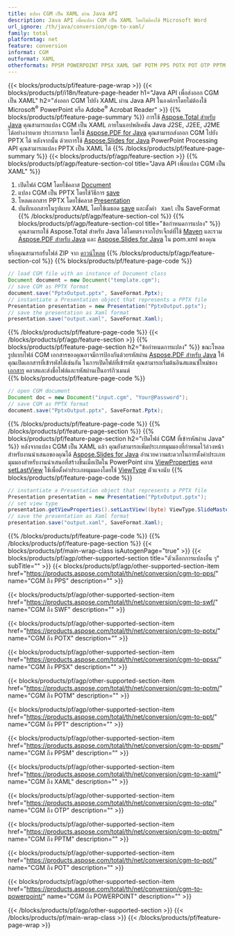 ```yaml
---
title: แปลง CGM เป็น XAML ผ่าน Java API
description: Java API เพื่อแปลง CGM เป็น XAML โดยไม่ต้องใช้ Microsoft Word
url_ignore: /th/java/conversion/cgm-to-xaml/
family: total
platformtag: net
feature: conversion
informat: CGM
outformat: XAML
otherformats: PPSM POWERPOINT PPSX XAML SWF POTM PPS POTX POT OTP PPTM PPT
---
```

{{< blocks/products/pf/feature-page-wrap >}}
{{< blocks/products/pf/i18n/feature-page-header h1="Java API เพื่อส่งออก CGM เป็น XAML" h2="ส่งออก CGM ไปยัง XAML ผ่าน Java API ในองค์กรโดยไม่ต้องใช้ Microsoft<sup>&reg;</sup> PowerPoint หรือ Adobe<sup>&reg;</sup> Acrobat Reader" >}}
{{% blocks/products/pf/feature-page-summary %}}
การใช้ [Aspose.Total สำหรับ Java](https://products.aspose.com/total/java/) คุณสามารถแปลง CGM เป็น XAML ภายในแอปพลิเคชัน Java J2SE, J2EE, J2ME ได้อย่างง่ายดาย ประการแรก โดยใช้ [Aspose.PDF for Java](https://products.aspose.com/pdf/java/) คุณสามารถส่งออก CGM ไปยัง PPTX ได้ หลังจากนั้น ด้วยการใช้ [Aspose.Slides for Java](https://products.aspose.com/slides/java/) PowerPoint Processing API คุณสามารถแปลง PPTX เป็น XAML ได้
{{% /blocks/products/pf/feature-page-summary  %}}
{{< blocks/products/pf/agp/feature-section >}}
{{% blocks/products/pf/agp/feature-section-col title="Java API เพื่อแปลง CGM เป็น XAML" %}}
1. เปิดไฟล์ CGM โดยใช้คลาส [Document](https://apireference.aspose.com/pdf/java/com.aspose.pdf/Document)
2. แปลง CGM เป็น PPTX โดยใช้วิธีการ [save](https://apireference.aspose.com/pdf/java/com.aspose.pdf/Document#save-java.lang.String-int-)
3. โหลดเอกสาร PPTX โดยใช้คลาส [Presentation](https://apireference.aspose.com/slides/java/com.aspose.slides/Presentation)
4. บันทึกเอกสารในรูปแบบ XAML โดยใช้เมธอด [save](https://apireference.aspose.com/slides/java/com.aspose.slides/Presentation#save-java.lang.String-int-) และตั้งค่า ` Xaml` เป็น SaveFormat
{{% /blocks/products/pf/agp/feature-section-col %}}
{{% blocks/products/pf/agp/feature-section-col title="ข้อกำหนดการแปลง" %}}
คุณสามารถใช้ Aspose.Total สำหรับ Java ได้โดยตรงจากโปรเจ็กต์ที่ใช้ [Maven](https://repository.aspose.com/webapp/#/artifacts/browse/tree/General/repo/com/aspose/aspose-total) และรวม [Aspose.PDF สำหรับ Java](https://docs.aspose.com/pdf/java/installation/) และ [Aspose.Slides for Java](https://docs.aspose.com/slides/java/installation/) ใน pom.xml ของคุณ

หรือคุณสามารถรับไฟล์ ZIP จาก [ดาวน์โหลด](https://downloads.aspose.com/total/java)
{{% /blocks/products/pf/agp/feature-section-col %}}
{{% blocks/products/pf/feature-page-code %}}

```java
// load CGM file with an instance of Document class
Document document = new Document("template.cgm");
// save CGM as PPTX format 
document.save("PptxOutput.pptx", SaveFormat.Pptx); 
// instantiate a Presentation object that represents a PPTX file
Presentation presentation = new Presentation("PptxOutput.pptx");
// save the presentation as Xaml format
presentation.save("output.xaml", SaveFormat.Xaml);   
```

{{% /blocks/products/pf/feature-page-code %}}
{{< /blocks/products/pf/agp/feature-section >}}
{{% blocks/products/pf/feature-page-section  h2="ข้อกำหนดการแปลง" %}}
ขณะโหลดรูปแบบไฟล์ CGM เอกสารของคุณอาจมีการป้องกันด้วยรหัสผ่าน [Aspose.PDF สำหรับ Java](https://products.aspose.com/pdf/java/) ให้คุณเปิดเอกสารที่เข้ารหัสได้เช่นกัน ในการเปิดไฟล์ที่เข้ารหัส คุณสามารถเริ่มต้นอินสแตนซ์ใหม่ของ [เอกสาร](https://apireference.aspose.com/pdf/java/com.aspose.pdf/Document#Document-java.lang.String-java.lang.String-) คลาสและส่งชื่อไฟล์และรหัสผ่านเป็นอาร์กิวเมนต์  
{{% blocks/products/pf/feature-page-code %}}

```java
// open CGM document
Document doc = new Document("input.cgm", "Your@Password");
// save CGM as PPTX format 
document.save("PptxOutput.pptx", SaveFormat.Pptx); 

```

{{% /blocks/products/pf/feature-page-code  %}}
{{% /blocks/products/pf/feature-page-section %}}
{{% blocks/products/pf/feature-page-section  h2="เปิดไฟล์ CGM ที่เข้ารหัสผ่าน Java" %}}
หลังจากแปลง CGM เป็น XAML แล้ว คุณยังสามารถเพิ่มประเภทมุมมองที่กำหนดไว้ล่วงหน้าสำหรับงานนำเสนอของคุณได้ [Aspose.Slides for Java](https://products.aspose.com/slides/java/) อำนวยความสะดวกในการตั้งค่าประเภทมุมมองสำหรับงานนำเสนอที่สร้างขึ้นเมื่อเปิดใน PowerPoint ผ่าน [ViewProperties](https://apireference.aspose.com/slides/java/com.aspose.slides/ViewProperties) คลาส [setLastView](https://apireference.aspose.com/slides/java/com.aspose.slides/ViewProperties#setLastView-int-) ใช้เพื่อตั้งค่าประเภทมุมมองโดยใช้ [ViewType](https://apireference.aspose.com/slides/java/com.aspose.slides/ViewType) ตัวแจงนับ 
{{% blocks/products/pf/feature-page-code %}}

```java
// instantiate a Presentation object that represents a PPTX file
Presentation presentation = new Presentation("PptxOutput.pptx");
// set view type
presentation.getViewProperties().setLastView((byte) ViewType.SlideMasterView);
// save the presentation as Xaml format
presentation.save("output.xaml", SaveFormat.Xaml);    
```

{{% /blocks/products/pf/feature-page-code  %}}
{{% /blocks/products/pf/feature-page-section %}}
{{< blocks/products/pf/main-wrap-class isAutogenPage="true" >}}
{{< blocks/products/pf/agp/other-supported-section title="ตัวเลือกการแปลงอื่น ๆ" subTitle="" >}}
{{< blocks/products/pf/agp/other-supported-section-item href="https://products.aspose.com/total/th/net/conversion/cgm-to-pps/" name="CGM ถึง PPS" description="" >}}

{{< blocks/products/pf/agp/other-supported-section-item href="https://products.aspose.com/total/th/net/conversion/cgm-to-swf/" name="CGM ถึง SWF" description="" >}}

{{< blocks/products/pf/agp/other-supported-section-item href="https://products.aspose.com/total/th/net/conversion/cgm-to-potx/" name="CGM ถึง POTX" description="" >}}

{{< blocks/products/pf/agp/other-supported-section-item href="https://products.aspose.com/total/th/net/conversion/cgm-to-ppsx/" name="CGM ถึง PPSX" description="" >}}

{{< blocks/products/pf/agp/other-supported-section-item href="https://products.aspose.com/total/th/net/conversion/cgm-to-potm/" name="CGM ถึง POTM" description="" >}}

{{< blocks/products/pf/agp/other-supported-section-item href="https://products.aspose.com/total/th/net/conversion/cgm-to-ppt/" name="CGM ถึง PPT" description="" >}}

{{< blocks/products/pf/agp/other-supported-section-item href="https://products.aspose.com/total/th/net/conversion/cgm-to-ppsm/" name="CGM ถึง PPSM" description="" >}}

{{< blocks/products/pf/agp/other-supported-section-item href="https://products.aspose.com/total/th/net/conversion/cgm-to-xaml/" name="CGM ถึง XAML" description="" >}}

{{< blocks/products/pf/agp/other-supported-section-item href="https://products.aspose.com/total/th/net/conversion/cgm-to-otp/" name="CGM ถึง OTP" description="" >}}

{{< blocks/products/pf/agp/other-supported-section-item href="https://products.aspose.com/total/th/net/conversion/cgm-to-pptm/" name="CGM ถึง PPTM" description="" >}}

{{< blocks/products/pf/agp/other-supported-section-item href="https://products.aspose.com/total/th/net/conversion/cgm-to-pot/" name="CGM ถึง POT" description="" >}}

{{< blocks/products/pf/agp/other-supported-section-item href="https://products.aspose.com/total/th/net/conversion/cgm-to-powerpoint/" name="CGM ถึง POWERPOINT" description="" >}}


{{< /blocks/products/pf/agp/other-supported-section >}}
{{< /blocks/products/pf/main-wrap-class >}}
{{< /blocks/products/pf/feature-page-wrap >}}